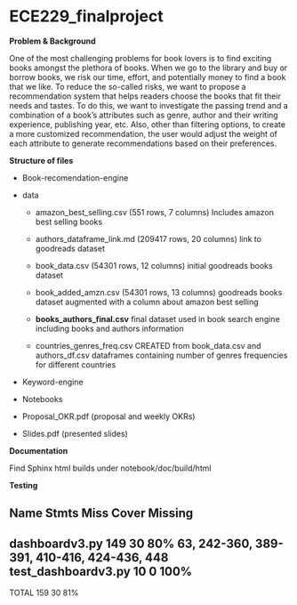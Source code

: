 # ECE229_finalproject

**Problem & Background**

One of the most challenging problems for book lovers is to find exciting books amongst the plethora of books. When we go to the library and buy or borrow books, we risk our time, effort, and potentially money to find a book that we like. To reduce the so-called risks, we want to propose a recommendation system that helps readers choose the books that fit their needs and tastes. To do this, we want to investigate the passing trend and a combination of a book’s attributes such as genre, author and their writing experience, publishing year, etc. Also, other than filtering options, to create a more customized recommendation, the user would adjust the weight of each attribute to generate recommendations based on their preferences. 


**Structure of files**

- Book-recomendation-engine

- data
	- amazon_best_selling.csv (551 rows, 7 columns) Includes amazon best selling books
	
	- authors_dataframe_link.md (209417 rows, 20 columns) link to goodreads dataset
	
	- book_data.csv (54301 rows, 12 columns) initial goodreads books dataset
	
	- book_added_amzn.csv (54301 rows, 13 columns) goodreads books dataset augmented with a column about amazon best selling
	
	- **books_authors_final.csv** final dataset used in book search engine including books and authors information
	
	- countries_genres_freq.csv CREATED from book_data.csv and authors_df.csv dataframes containing number of genres frequencies for different countries
	
	
- Keyword-engine

- Notebooks

- Proposal_OKR.pdf (proposal and weekly OKRs)

- Slides.pdf (presented slides)

**Documentation**

Find Sphinx html builds under notebook/doc/build/html

**Testing**
<rawtext>

Name                  Stmts   Miss  Cover   Missing
---------------------------------------------------
dashboardv3.py          149     30    80%   63, 242-360, 389-391, 410-416, 424-436, 448
test_dashboardv3.py      10      0   100%
---------------------------------------------------
TOTAL                   159     30    81%

</rawtext>
